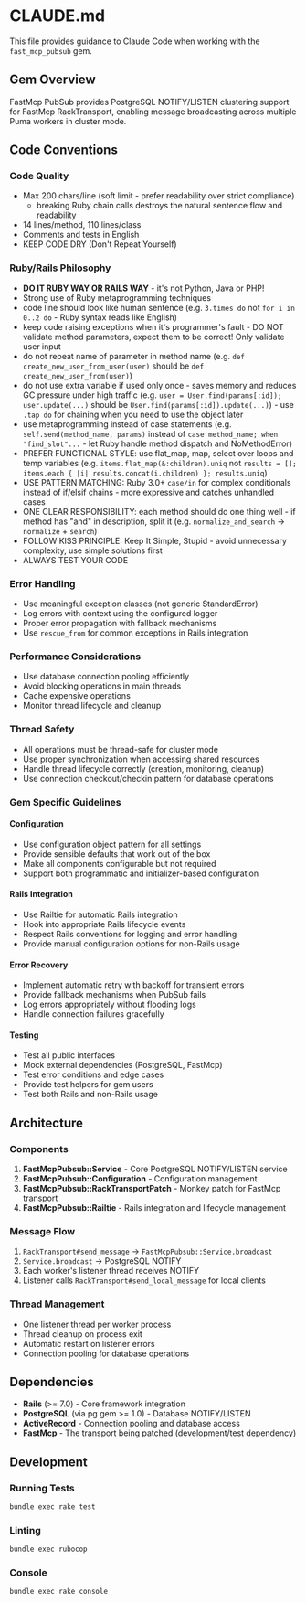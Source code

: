 # CLAUDE.md

This file provides guidance to Claude Code when working with the `fast_mcp_pubsub` gem.

## Gem Overview

FastMcp PubSub provides PostgreSQL NOTIFY/LISTEN clustering support for FastMcp RackTransport, enabling message broadcasting across multiple Puma workers in cluster mode.

## Code Conventions

### Code Quality
- Max 200 chars/line (soft limit - prefer readability over strict compliance)
  - breaking Ruby chain calls destroys the natural sentence flow and readability
- 14 lines/method, 110 lines/class
- Comments and tests in English
- KEEP CODE DRY (Don't Repeat Yourself)

### Ruby/Rails Philosophy
- **DO IT RUBY WAY OR RAILS WAY** - it's not Python, Java or PHP!
- Strong use of Ruby metaprogramming techniques
- code line should look like human sentence (e.g. `3.times do` not `for i in 0..2 do` - Ruby syntax reads like English)
- keep code raising exceptions when it's programmer's fault - DO NOT validate method parameters, expect them to be correct! Only validate user input
- do not repeat name of parameter in method name (e.g. `def create_new_user_from_user(user)` should be `def create_new_user_from(user)`)
- do not use extra variable if used only once - saves memory and reduces GC pressure under high traffic (e.g. `user = User.find(params[:id]); user.update(...)` should be `User.find(params[:id]).update(...)`) - use `.tap do` for chaining when you need to use the object later
- use metaprogramming instead of case statements (e.g. `self.send(method_name, params)` instead of `case method_name; when "find_slot"...` - let Ruby handle method dispatch and NoMethodError)
- PREFER FUNCTIONAL STYLE: use flat_map, map, select over loops and temp variables (e.g. `items.flat_map(&:children).uniq` not `results = []; items.each { |i| results.concat(i.children) }; results.uniq`)
- USE PATTERN MATCHING: Ruby 3.0+ `case/in` for complex conditionals instead of if/elsif chains - more expressive and catches unhandled cases
- ONE CLEAR RESPONSIBILITY: each method should do one thing well - if method has "and" in description, split it (e.g. `normalize_and_search` → `normalize` + `search`)
- FOLLOW KISS PRINCIPLE: Keep It Simple, Stupid - avoid unnecessary complexity, use simple solutions first
- ALWAYS TEST YOUR CODE

### Error Handling
- Use meaningful exception classes (not generic StandardError)
- Log errors with context using the configured logger
- Proper error propagation with fallback mechanisms
- Use `rescue_from` for common exceptions in Rails integration

### Performance Considerations
- Use database connection pooling efficiently
- Avoid blocking operations in main threads
- Cache expensive operations
- Monitor thread lifecycle and cleanup

### Thread Safety
- All operations must be thread-safe for cluster mode
- Use proper synchronization when accessing shared resources
- Handle thread lifecycle correctly (creation, monitoring, cleanup)
- Use connection checkout/checkin pattern for database operations

### Gem Specific Guidelines

#### Configuration
- Use configuration object pattern for all settings
- Provide sensible defaults that work out of the box
- Make all components configurable but not required
- Support both programmatic and initializer-based configuration

#### Rails Integration
- Use Railtie for automatic Rails integration
- Hook into appropriate Rails lifecycle events
- Respect Rails conventions for logging and error handling
- Provide manual configuration options for non-Rails usage

#### Error Recovery
- Implement automatic retry with backoff for transient errors
- Provide fallback mechanisms when PubSub fails
- Log errors appropriately without flooding logs
- Handle connection failures gracefully

#### Testing
- Test all public interfaces
- Mock external dependencies (PostgreSQL, FastMcp)
- Test error conditions and edge cases
- Provide test helpers for gem users
- Test both Rails and non-Rails usage

## Architecture

### Components

1. **FastMcpPubsub::Service** - Core PostgreSQL NOTIFY/LISTEN service
2. **FastMcpPubsub::Configuration** - Configuration management
3. **FastMcpPubsub::RackTransportPatch** - Monkey patch for FastMcp transport
4. **FastMcpPubsub::Railtie** - Rails integration and lifecycle management

### Message Flow

1. `RackTransport#send_message` → `FastMcpPubsub::Service.broadcast`
2. `Service.broadcast` → PostgreSQL NOTIFY
3. Each worker's listener thread receives NOTIFY
4. Listener calls `RackTransport#send_local_message` for local clients

### Thread Management

- One listener thread per worker process
- Thread cleanup on process exit
- Automatic restart on listener errors
- Connection pooling for database operations

## Dependencies

- **Rails** (>= 7.0) - Core framework integration
- **PostgreSQL** (via pg gem >= 1.0) - Database NOTIFY/LISTEN
- **ActiveRecord** - Connection pooling and database access
- **FastMcp** - The transport being patched (development/test dependency)

## Development

### Running Tests
```bash
bundle exec rake test
```

### Linting
```bash
bundle exec rubocop
```

### Console
```bash
bundle exec rake console
```